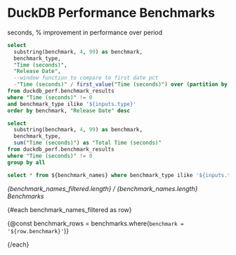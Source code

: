 # DuckDB Performance Benchmarks 

seconds, % improvement in performance over period

```sql benchmarks
select 
  substring(benchmark, 4, 99) as benchmark,
  benchmark_type,
  "Time (seconds)", 
  "Release Date",
  --window function to compare to first date pct
  -"Time (seconds)" / first_value("Time (seconds)") over (partition by benchmark order by "Release Date") +1.0 as improvement
from duckdb_perf.benchmark_results
where "Time (seconds)" != 0
and benchmark_type ilike '${inputs.type}' 
order by benchmark, "Release Date" desc
```

```sql benchmark_names
select 
  substring(benchmark, 4, 99) as benchmark,
  benchmark_type,
  sum("Time (seconds)") as "Total Time (seconds)"
from duckdb_perf.benchmark_results 
where "Time (seconds)" != 0
group by all
```

```sql benchmark_names_filtered
select * from ${benchmark_names} where benchmark_type ilike '${inputs.type}'
```




<ButtonGroup data={benchmark_names} name=type value=benchmark_type >
  <ButtonGroupItem value=% valueLabel="All Benchmarks" default/>
</ButtonGroup>


*{benchmark_names_filtered.length} / {benchmark_names.length} Benchmarks*

<Grid cols=5>

{#each benchmark_names_filtered as row}

{@const benchmark_rows = benchmarks.where(`benchmark = '${row.benchmark}'`)}

<div>
  <BigValue data={benchmark_rows} title={row.benchmark} value=improvement fmt=pct/>
  
  <AreaChart
    data={benchmark_rows}
    x="Release Date"
    y="Time (seconds)"
    yFmt=num
    yGridlines=false
    series="benchmark"
    chartAreaHeight=80
  />
</div>

{/each}

</Grid>